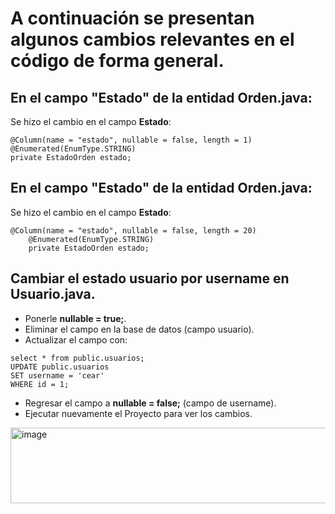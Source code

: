 # A continuación se presentan algunos cambios relevantes en el código de forma general.

## En el campo "Estado" de la entidad Orden.java:

Se hizo el cambio en el campo **Estado**:

```
@Column(name = "estado", nullable = false, length = 1)
@Enumerated(EnumType.STRING)
private EstadoOrden estado;
```

## En el campo "Estado" de la entidad Orden.java:

Se hizo el cambio en el campo **Estado**:

```
@Column(name = "estado", nullable = false, length = 20)
    @Enumerated(EnumType.STRING)
    private EstadoOrden estado;
```

## Cambiar el estado usuario por username en Usuario.java.

- Ponerle **nullable = true;**.
- Eliminar el campo en la base de datos (campo usuario).
- Actualizar el campo con:
````
select * from public.usuarios;
UPDATE public.usuarios
SET username = 'cear'
WHERE id = 1;
````
- Regresar el campo a **nullable = false;** (campo de username).
- Ejecutar nuevamente el Proyecto para ver los cambios.

<img width="921" height="121" alt="image" src="https://github.com/user-attachments/assets/135e5d51-994f-4045-b402-a92bfa77ca85" />

